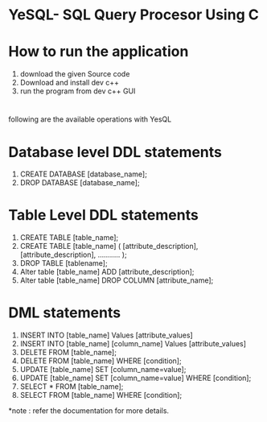 # YeSQL- SQL Query Procesor Using C

# How to run the application
1. download the given Source code
2. Download and install dev c++
3. run the program from dev c++ GUI

#
following are the available operations with YesQL

# Database level DDL statements
1. CREATE DATABASE [database_name];
2. DROP DATABASE [database_name];

# Table Level DDL statements
1. CREATE TABLE [table_name];
2. CREATE TABLE [table_name] ( [attribute_description], [attribute_description], ……….. );
3. DROP TABLE [tablename];
4. Alter table [table_name] ADD [attribute_description];
5. Alter table [table_name] DROP COLUMN [attribute_name];

# DML statements
1. INSERT INTO [table_name] Values [attribute_values]
2. INSERT INTO [table_name] [column_name] Values [attribute_values]
3. DELETE FROM [table_name];
4. DELETE FROM [table_name] WHERE [condition];
5. UPDATE [table_name] SET [column_name=value];
6. UPDATE [table_name] SET [column_name=value] WHERE [condition];
7. SELECT * FROM [table_name];
8. SELECT FROM [table_name] WHERE [condition];

*note : refer the documentation for more details.
